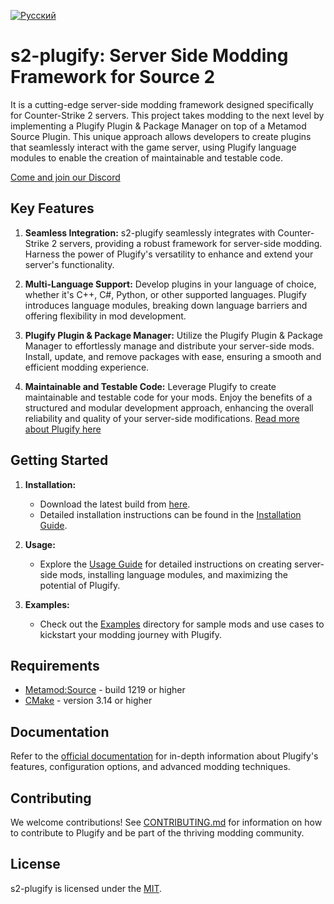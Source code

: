 [![Русский](https://img.shields.io/badge/Русский-%F0%9F%87%B7%F0%9F%87%BA-green?style=for-the-badge)](README.ru.md)
# s2-plugify: Server Side Modding Framework for Source 2

It is a cutting-edge server-side modding framework designed specifically for Counter-Strike 2 servers. This project takes modding to the next level by implementing a Plugify Plugin & Package Manager on top of a Metamod Source Plugin. This unique approach allows developers to create plugins that seamlessly interact with the game server, using Plugify language modules to enable the creation of maintainable and testable code.

[Come and join our Discord](https://discord.gg/rX9TMmpang)

## Key Features

1. **Seamless Integration:**
s2-plugify seamlessly integrates with Counter-Strike 2 servers, providing a robust framework for server-side modding. Harness the power of Plugify's versatility to enhance and extend your server's functionality.

2. **Multi-Language Support:**
Develop plugins in your language of choice, whether it's C++, C#, Python, or other supported languages. Plugify introduces language modules, breaking down language barriers and offering flexibility in mod development.

3. **Plugify Plugin & Package Manager:**
Utilize the Plugify Plugin & Package Manager to effortlessly manage and distribute your server-side mods. Install, update, and remove packages with ease, ensuring a smooth and efficient modding experience.

4. **Maintainable and Testable Code:**
Leverage Plugify to create maintainable and testable code for your mods. Enjoy the benefits of a structured and modular development approach, enhancing the overall reliability and quality of your server-side modifications.
[Read more about Plugify here](https://github.com/untrustedmodders/plugify)

## Getting Started

1. **Installation:**
   - Download the latest build from [here](https://github.com/untrustedmodders/plugify-source-2/releases/).
   - Detailed installation instructions can be found in the [Installation Guide](https://plugify.net/ru/use-cases/standalone-launcher/installation).

2. **Usage:**
   - Explore the [Usage Guide](https://plugify.net/ru/essentials/installation) for detailed instructions on creating server-side mods, installing language modules, and maximizing the potential of Plugify.

3. **Examples:**
   - Check out the [Examples](https://plugify.net/ru/plugins/plugins) directory for sample mods and use cases to kickstart your modding journey with Plugify.

## Requirements
- [Metamod:Source](https://www.sourcemm.net/downloads.php/?branch=master) - build 1219 or higher
- [CMake](https://cmake.org/download/) - version 3.14 or higher

## Documentation

Refer to the [official documentation](https://plugify.net/introduction/quick-start/) for in-depth information about Plugify's features, configuration options, and advanced modding techniques.

## Contributing

We welcome contributions! See [CONTRIBUTING.md](https://plugify.net/community-support/join-community) for information on how to contribute to Plugify and be part of the thriving modding community.

## License

s2-plugify is licensed under the [MIT](LICENSE).

